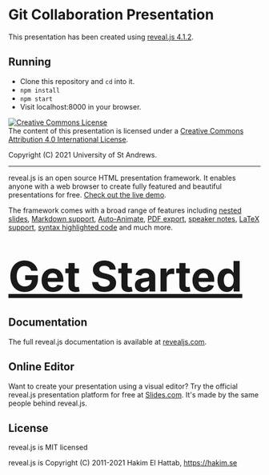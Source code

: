 # Git Collaboration Presentation

This presentation has been created using [reveal.js
4.1.2](https://github.com/hakimel/reveal.js/tree/a453ac08a82069cd0a32109982b979232f7631f6).

## Running

- Clone this repository and `cd` into it.
- `npm install`
- `npm start`
- Visit localhost:8000 in your browser.

<a rel="license" href="http://creativecommons.org/licenses/by/4.0/">
  <img alt="Creative Commons License" style="border-width:0" src="https://i.creativecommons.org/l/by/4.0/88x31.png" />
</a>
<br />
The content of this presentation is licensed under a
<a rel="license" href="http://creativecommons.org/licenses/by/4.0/">
  Creative Commons Attribution 4.0 International License</a>.

Copyright (C) 2021 University of St Andrews.

---

reveal.js is an open source HTML presentation framework. It enables anyone with
a web browser to create fully featured and beautiful presentations for free.
[Check out the live demo](https://revealjs.com/).

The framework comes with a broad range of features including [nested
slides](https://revealjs.com/vertical-slides/), [Markdown
support](https://revealjs.com/markdown/),
[Auto-Animate](https://revealjs.com/auto-animate/), [PDF
export](https://revealjs.com/pdf-export/), [speaker
notes](https://revealjs.com/speaker-view/), [LaTeX
support](https://revealjs.com/math/), [syntax highlighted
code](https://revealjs.com/code/) and much more.

<h1>
  <a href="https://revealjs.com/installation" style="font-size: 3em;">Get
  Started</a>
</h1>

## Documentation
The full reveal.js documentation is available at
[revealjs.com](https://revealjs.com).

## Online Editor
Want to create your presentation using a visual editor? Try the official
reveal.js presentation platform for free at [Slides.com](https://slides.com).
It's made by the same people behind reveal.js.

## License

reveal.js is MIT licensed

reveal.js is Copyright (C) 2011-2021 Hakim El Hattab, https://hakim.se
